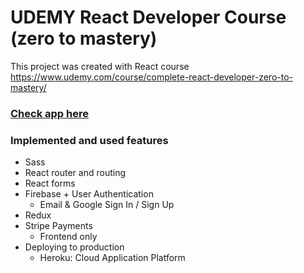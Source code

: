 # UDEMY React Developer Course (zero to mastery)

This project was created with React course https://www.udemy.com/course/complete-react-developer-zero-to-mastery/

###  [Check app here](https://clothing-react-app-live.herokuapp.com/)

### Implemented and used features

+ Sass
+ React router and routing
+ React forms
+ Firebase + User Authentication
  + Email & Google Sign In / Sign Up
+ Redux
+ Stripe Payments
  + Frontend only
+ Deploying to production
  + Heroku: Cloud Application Platform


